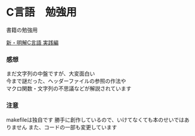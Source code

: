 # C言語　勉強用

書籍の勉強用

[新・明解C言語 実践編](https://www.sbcr.jp/product/4797384109/)

### 感想
まだ文字列の中盤ですが、大変面白い   
今まで謎だった、ヘッダーファイルの参照の作法や   
マクロ関数・文字列の不思議などが解説されています   
### 注意
makefileは独自です
勝手に創作しているので、いけてなくても本のせいではありません
また、コードの一部も変更しています
